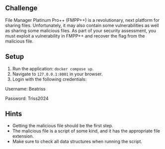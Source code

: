 ## Challenge

File Manager Platinum Pro++ (FMPP++) is a revolutionary, next platform for sharing files.  Unfortunately,
it may also contain some vulnerabilities as well as sharing some malicious files.  As part of your
security assessment, you must exploit a vulnerability in FMPP++ and recover the flag from the malicious
file.

## Setup

1.  Run the application: `docker compose up`.
1.  Navigate to `127.0.0.1:8001` in your browser.
1.  Login with the following credentials:

Username: Beatriss

Password: Triss2024

## Hints

- Getting the malicious file should be the first step.
- The malicious file is a script of some kind, and it has the appropriate file extension.
- Make sure to check all data structures when running the script.